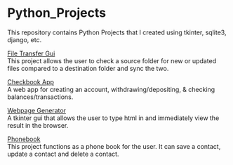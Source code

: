 # Python_Projects
 
This repository contains Python Projects that I created using tkinter, sqlite3, django, etc.

[File Transfer Gui](file_transfer_gui)
<br>This project allows the user to check a source folder for new or updated files compared to a destination folder and sync the two.

[Checkbook App](DjangoCheckbook)
<br>A web app for creating an account, withdrawing/depositing, & checking balances/transactions.

[Webpage Generator](webpage_generator)
<br>A tkinter gui that allows the user to type html in and immediately view the result in the browser.

[Phonebook](project_phonebook)
<br>This project functions as a phone book for the user. It can save a contact, update a contact and delete a contact.
